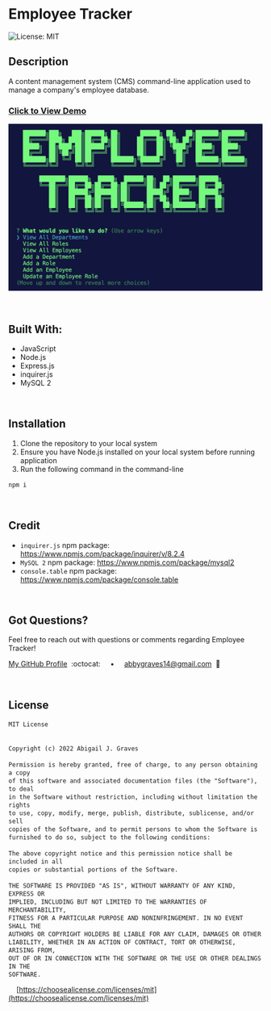 # Employee Tracker

![License: MIT](https://img.shields.io/badge/License-MIT-6102EE.svg)

## **Description**
A content management system (CMS) command-line application used to manage a company's employee database.

### [Click to View Demo]()


<p align="center">
  <img src="./assets/employee-tracker-img.png" width="700px"/>
</p>


<br/>

## **Built With:**
  + JavaScript
  + Node.js
  + Express.js
  + inquirer.js
  + MySQL 2

<br/>

  ## **Installation** 
  1. Clone the repository to your local system
  2. Ensure you have Node.js installed on your local system before running application
  3. Run the following command in the command-line
  ```md
  npm i
  ```


<br/>

## **Credit**
  + `inquirer.js` npm package: https://www.npmjs.com/package/inquirer/v/8.2.4
  + `MySQL 2` npm package: https://www.npmjs.com/package/mysql2
  + `console.table` npm package: https://www.npmjs.com/package/console.table

<br/>

## **Got Questions?**
  Feel free to reach out with questions or comments regarding Employee Tracker!
  
  [My GitHub Profile](https://github.com/abbygraves)&nbsp; :octocat: &nbsp;&nbsp;&nbsp; • &nbsp;&nbsp;&nbsp; abbygraves14@gmail.com&nbsp; :incoming_envelope:

<br/>

## **License**
```
MIT License


Copyright (c) 2022 Abigail J. Graves

Permission is hereby granted, free of charge, to any person obtaining a copy
of this software and associated documentation files (the "Software"), to deal
in the Software without restriction, including without limitation the rights
to use, copy, modify, merge, publish, distribute, sublicense, and/or sell
copies of the Software, and to permit persons to whom the Software is
furnished to do so, subject to the following conditions:

The above copyright notice and this permission notice shall be included in all
copies or substantial portions of the Software.

THE SOFTWARE IS PROVIDED "AS IS", WITHOUT WARRANTY OF ANY KIND, EXPRESS OR
IMPLIED, INCLUDING BUT NOT LIMITED TO THE WARRANTIES OF MERCHANTABILITY,
FITNESS FOR A PARTICULAR PURPOSE AND NONINFRINGEMENT. IN NO EVENT SHALL THE
AUTHORS OR COPYRIGHT HOLDERS BE LIABLE FOR ANY CLAIM, DAMAGES OR OTHER
LIABILITY, WHETHER IN AN ACTION OF CONTRACT, TORT OR OTHERWISE, ARISING FROM,
OUT OF OR IN CONNECTION WITH THE SOFTWARE OR THE USE OR OTHER DEALINGS IN THE
SOFTWARE.
```

&nbsp;&nbsp;&nbsp; [https://choosealicense.com/licenses/mit](https://choosealicense.com/licenses/mit)
